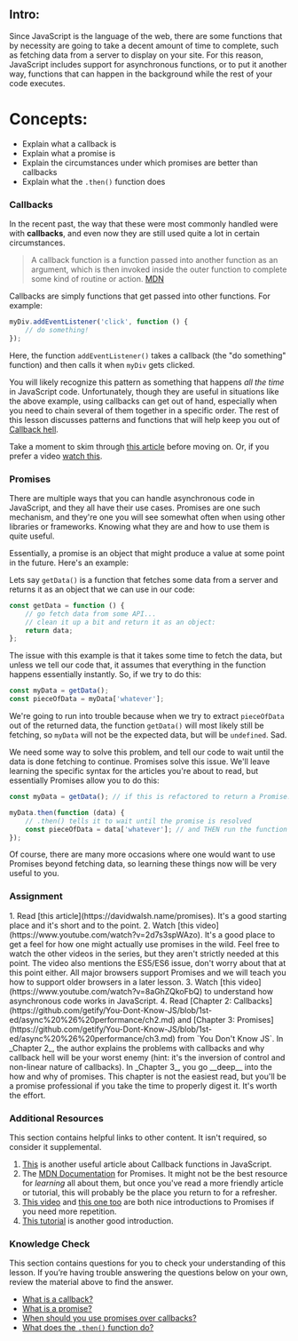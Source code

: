 ## Intro:

Since JavaScript is the language of the web, there are some functions that by necessity are going to take a decent amount of time to complete, such as fetching data from a server to display on your site. For this reason, JavaScript includes support for asynchronous functions, or to put it another way, functions that can happen in the background while the rest of your code executes.

# Concepts:

-   Explain what a callback is
-   Explain what a promise is
-   Explain the circumstances under which promises are better than callbacks
-   Explain what the `.then()` function does

### Callbacks

In the recent past, the way that these were most commonly handled were with **callbacks**, and even now they are still used quite a lot in certain circumstances.

> A callback function is a function passed into another function as an argument, which is then invoked inside the outer function to complete some kind of routine or action. [MDN](https://developer.mozilla.org/en-US/docs/Glossary/Callback_function)

Callbacks are simply functions that get passed into other functions. For example:

```js
myDiv.addEventListener('click', function () {
    // do something!
});
```

Here, the function `addEventListener()` takes a callback (the "do something" function) and then calls it when `myDiv` gets clicked.

You will likely recognize this pattern as something that happens _all the time_ in JavaScript code. Unfortunately, though they are useful in situations like the above example, using callbacks can get out of hand, especially when you need to chain several of them together in a specific order. The rest of this lesson discusses patterns and functions that will help keep you out of [Callback hell](http://callbackhell.com/).

Take a moment to skim through [this article](https://github.com/maxogden/art-of-node#callbacks) before moving on. Or, if you prefer a video [watch this](https://www.youtube.com/watch?v=QRq2zMHlBz4).

### Promises

There are multiple ways that you can handle asynchronous code in JavaScript, and they all have their use cases. Promises are one such mechanism, and they're one you will see somewhat often when using other libraries or frameworks. Knowing what they are and how to use them is quite useful.

Essentially, a promise is an object that might produce a value at some point in the future. Here's an example:

Lets say `getData()` is a function that fetches some data from a server and returns it as an object that we can use in our code:

```js
const getData = function () {
    // go fetch data from some API...
    // clean it up a bit and return it as an object:
    return data;
};
```

The issue with this example is that it takes some time to fetch the data, but unless we tell our code that, it assumes that everything in the function happens essentially instantly. So, if we try to do this:

```js
const myData = getData();
const pieceOfData = myData['whatever'];
```

We're going to run into trouble because when we try to extract `pieceOfData` out of the returned data, the function `getData()` will most likely still be fetching, so `myData` will not be the expected data, but will be `undefined`. Sad.

We need some way to solve this problem, and tell our code to wait until the data is done fetching to continue. Promises solve this issue. We'll leave learning the specific syntax for the articles you're about to read, but essentially Promises allow you to do this:

```js
const myData = getData(); // if this is refactored to return a Promise...

myData.then(function (data) {
    // .then() tells it to wait until the promise is resolved
    const pieceOfData = data['whatever']; // and THEN run the function inside
});
```

Of course, there are many more occasions where one would want to use Promises beyond fetching data, so learning these things now will be very useful to you.

### Assignment

<div class="lesson-content__panel" markdown="1">
1. Read [this article](https://davidwalsh.name/promises). It's a good starting place and it's short and to the point.
2. Watch [this video](https://www.youtube.com/watch?v=2d7s3spWAzo).  It's a good place to get a feel for how one might actually use promises in the wild. Feel free to watch the other videos in the series, but they aren't strictly needed at this point.  The video also mentions the ES5/ES6 issue, don't worry about that at this point either.  All major browsers support Promises and we will teach you how to support older browsers in a later lesson.
3. Watch [this video](https://www.youtube.com/watch?v=8aGhZQkoFbQ) to understand how asynchronous code works in JavaScript.
4. Read [Chapter 2: Callbacks](https://github.com/getify/You-Dont-Know-JS/blob/1st-ed/async%20%26%20performance/ch2.md) and [Chapter 3: Promises](https://github.com/getify/You-Dont-Know-JS/blob/1st-ed/async%20%26%20performance/ch3.md) from `You Don't Know JS`. In _Chapter 2_, the author explains the problems with callbacks and why callback hell will be your worst enemy (hint: it's the inversion of control and non-linear nature of callbacks). In _Chapter 3_, you go __deep__ into the how and why of promises. This chapter is not the easiest read, but you'll be a promise professional if you take the time to properly digest it.  It's worth the effort.

</div>

### Additional Resources

This section contains helpful links to other content. It isn't required, so consider it supplemental.

1. [This](https://www.sitepoint.com/demystifying-javascript-closures-callbacks-iifes/) is another useful article about Callback functions in JavaScript.
2. The [MDN Documentation](https://developer.mozilla.org/en-US/docs/Web/JavaScript/Reference/Global_Objects/Promise) for Promises. It might not be the best resource for _learning_ all about them, but once you've read a more friendly article or tutorial, this will probably be the place you return to for a refresher.
3. [This video](https://www.youtube.com/watch?v=vQ3MoXnKfuQ) and [this one too](https://www.youtube.com/watch?v=yswb4SkDoj0) are both nice introductions to Promises if you need more repetition.
4. [This tutorial](https://scotch.io/tutorials/javascript-promises-for-dummies) is another good introduction.

### Knowledge Check

This section contains questions for you to check your understanding of this lesson. If you’re having trouble answering the questions below on your own, review the material above to find the answer.

-   <a class="knowledge-check-link" href="https://developer.mozilla.org/en-US/docs/Glossary/Callback_function">What is a callback?</a>
-   <a class="knowledge-check-link" href="#promises">What is a promise?</a>
-   <a class="knowledge-check-link" href="http://callbackhell.com/">When should you use promises over callbacks?</a>
-   <a class="knowledge-check-link" href="https://davidwalsh.name/promises">What does the `.then()` function do?</a>
